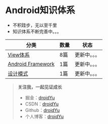 # **Android知识体系**

* 不积跬步，无以至千里
* 知识体系不断完善中。。。



| 分类     | 数量 | 状态      |
|----------|------|-----------|
| [View体系](https://droidyu.github.io/categories/View%E4%BD%93%E7%B3%BB/) | 8篇  | 更新中。。。 |
| [Android Framework](https://droidyu.github.io/categories/Android-Framework/) | 1篇  | 更新中。。。 |
| [设计模式](https://droidyu.github.io/categories/%E8%AE%BE%E8%AE%A1%E6%A8%A1%E5%BC%8F/) | 1篇  | 更新中。。。 |


>**关注我，一起见证成长**
> * 掘金：[droidYu](https://juejin.cn/user/2365804752143256)
> * CSDN：[droidYu](https://blog.csdn.net/u010444082)
> * Github：[droidYu](https://github.com/droidYu)
> * 个人博客：[droidYu](https://droidyu.github.io/)